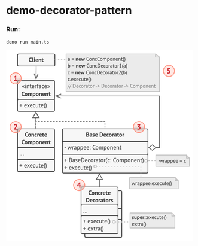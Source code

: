 # demo-decorator-pattern

### Run:

```sh
deno run main.ts
```

![structure](./structure.png "Structure")

